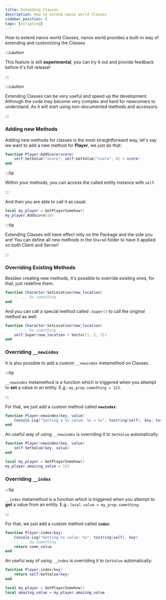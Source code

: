```yaml
---
title: Extending Classes
description: How to extend nanos world Classes
sidebar_position: 8
tags: [scripting]
---
```



How to extend nanos world Classes, nanos world provides a built-in way of extending and customizing the Classes

:::caution

This feature is still **experimental**, you can try it out and provide feedback before it's full release!

:::

:::caution

Extending Classes can be very useful and speed up the development. Although the code may become very complex and hard for newcomers to understand. As it will start using non-documented methods and accessors.

:::


### Adding new Methods

Adding new methods for classes is the most straightforward way, let's say we want to add a new method for **Player**, we just do that:

```lua showLineNumbers
function Player:AddScore(score)
	self:SetValue("score", self:GetValue("score", 0) + score)
end
```

:::tip

Within your methods, you can access the called entity instance with `self`.

:::

And then you are able to call it as usual:

```lua showLineNumbers
local my_player = GetPlayerSomehow()
my_player:AddScore(10)
```

:::tip

Extending Classes will have effect only on the Package and the side you are! You can define all new methods in the `Shared` folder to have it applied on both Client and Server!

:::


### Overriding Existing Methods

Besides creating new methods, it's possible to override existing ones, for that, just redefine them:

```lua showLineNumbers
function Character:SetLocation(new_location)
	-- ... Do something
end
```

And you can call a special method called `:Super()` to call the original method as well:

```lua showLineNumbers
function Character:SetLocation(new_location)
	-- ... Do something
    self:Super(new_location + Vector(1, 2, 3))
end
```


### Overriding `__newindex`

It is also possible to add a custom `__newindex` metamethod on Classes.

:::tip

`__newindex` metamethod is a function which is triggered when you attempt to **set** a value in an entity. E.g.: `my_prop.something = 123`.

:::

For that, we just add a custom method called **`newindex`**:

```lua showLineNumbers
function Player:newindex(key, value)
	Console.Log("Setting a %s value: %s = %s", tostring(self), key, tostring(value))
end
```

An useful way of using `__newindex` is overriding it to `SetValue` automatically:

```lua showLineNumbers
function Player:newindex(key, value)
    self:SetValue(key, value)
end

local my_player = GetPlayerSomehow()
my_player.amazing_value = 123
```


### Overriding `__index`

:::tip

`__index` metamethod is a function which is triggered when you attempt to **get** a value from an entity. E.g.: `local value = my_prop.something`.

:::

For that, we just add a custom method called **`index`**:

```lua showLineNumbers
function Player:index(key)
	Console.Log("Getting %s value: %s", tostring(self), key)
    -- ... do something
    return some_value
end
```

An useful way of using `__index` is overriding it to `GetValue` automatically:

```lua showLineNumbers
function Player:index(key)
    return self:GetValue(key)
end

local my_player = GetPlayerSomehow()
local amazing_value = my_player.amazing_value
```
